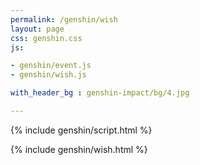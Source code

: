 ```yaml
---
permalink: /genshin/wish   
layout: page    
css: genshin.css  
js:

- genshin/event.js
- genshin/wish.js

with_header_bg : genshin-impact/bg/4.jpg

---
```



{% include genshin/script.html %}

{% include genshin/wish.html %}